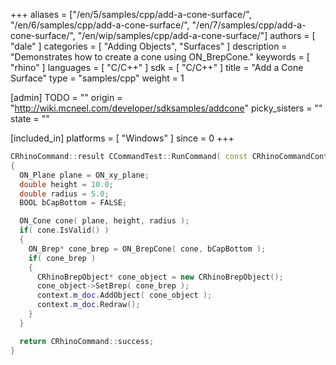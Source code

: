 +++
aliases = ["/en/5/samples/cpp/add-a-cone-surface/", "/en/6/samples/cpp/add-a-cone-surface/", "/en/7/samples/cpp/add-a-cone-surface/", "/en/wip/samples/cpp/add-a-cone-surface/"]
authors = [ "dale" ]
categories = [ "Adding Objects", "Surfaces" ]
description = "Demonstrates how to create a cone using ON_BrepCone."
keywords = [ "rhino" ]
languages = [ "C/C++" ]
sdk = [ "C/C++" ]
title = "Add a Cone Surface"
type = "samples/cpp"
weight = 1

[admin]
TODO = ""
origin = "http://wiki.mcneel.com/developer/sdksamples/addcone"
picky_sisters = ""
state = ""

[included_in]
platforms = [ "Windows" ]
since = 0
+++

```cpp
CRhinoCommand::result CCommandTest::RunCommand( const CRhinoCommandContext& context )
{
  ON_Plane plane = ON_xy_plane;
  double height = 10.0;
  double radius = 5.0;
  BOOL bCapBottom = FALSE;

  ON_Cone cone( plane, height, radius );
  if( cone.IsValid() )
  {
    ON_Brep* cone_brep = ON_BrepCone( cone, bCapBottom );
    if( cone_brep )
    {
      CRhinoBrepObject* cone_object = new CRhinoBrepObject();
      cone_object->SetBrep( cone_brep );
      context.m_doc.AddObject( cone_object );
      context.m_doc.Redraw();
    }
  }

  return CRhinoCommand::success;
}
```
